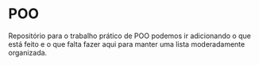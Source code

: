 # POO

Repositório para o trabalho prático de POO podemos ir adicionando o que está feito e o que falta fazer aqui para manter uma lista moderadamente organizada.